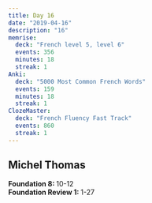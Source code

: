 ```yaml
---
title: Day 16
date: "2019-04-16"
description: "16"
memrise:
  deck: "French level 5, level 6"
  events: 356
  minutes: 18
  streak: 1
Anki:
  deck: "5000 Most Common French Words"
  events: 159
  minutes: 18
  streak: 1
ClozeMaster:
  deck: "French Fluency Fast Track"
  events: 860
  streak: 1
---
```


<h2>Michel Thomas</h2>
<strong>Foundation 8: </strong>10-12 <br>
<strong>Foundation Review 1: </strong>1-27
